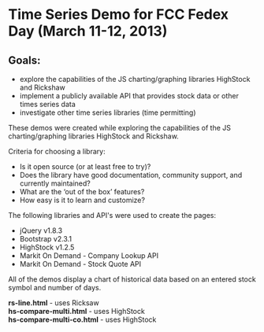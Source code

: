 Time Series Demo for FCC Fedex Day (March 11-12, 2013)
=======

<h2>Goals:</h2>

- explore the capabilities of the JS charting/graphing libraries HighStock and Rickshaw
- implement a publicly available API that provides stock data or other times series data
- investigate other time series libraries (time permitting)

These demos were created while exploring the capabilities of the JS charting/graphing libraries HighStock and Rickshaw.

Criteria for choosing a library:

- Is it open source (or at least free to try)?
- Does the library have good documentation, community support, and currently maintained?
- What are the ‘out of the box’ features?
- How easy is it to learn and customize?


The following libraries and API's were used to create the pages:

- jQuery v1.8.3
- Bootstrap v2.3.1
- HighStock v1.2.5 
- Markit On Demand - Company Lookup API
- Markit On Demand - Stock Quote API

All of the demos display a chart of historical data based on an entered stock symbol and number of days.

<b>rs-line.html</b> - uses Ricksaw<br>
<b>hs-compare-multi.html</b> - uses HighStock<br>
<b>hs-compare-multi-co.html</b> - uses HighStock

